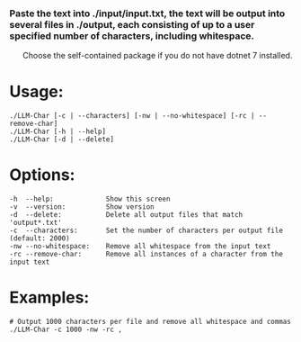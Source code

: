 ### Paste the text into ./input/input.txt, the text will be output into several files in ./output, each consisting of up to a user specified number of characters, including whitespace.

<ul>Choose the self-contained package if you do not have dotnet 7 installed.</ul>

# Usage:
    ./LLM-Char [-c | --characters] [-nw | --no-whitespace] [-rc | --remove-char]
    ./LLM-Char [-h | --help]
    ./LLM-Char [-d | --delete]
    
# Options:
    -h  --help:             Show this screen
    -v  --version:          Show version
    -d  --delete:           Delete all output files that match 'output*.txt'
    -c  --characters:       Set the number of characters per output file (default: 2000)
    -nw --no-whitespace:    Remove all whitespace from the input text
    -rc --remove-char:      Remove all instances of a character from the input text

# Examples:
    # Output 1000 characters per file and remove all whitespace and commas 
    ./LLM-Char -c 1000 -nw -rc , 
